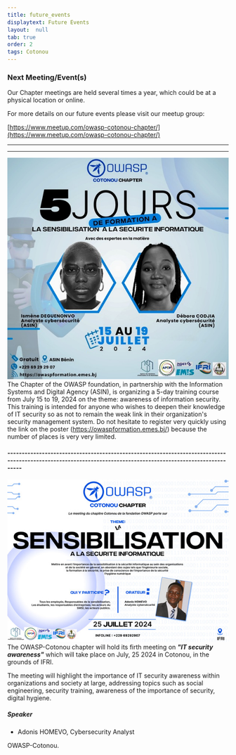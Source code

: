 ```yaml
---
title: future_events
displaytext: Future Events
layout:  null
tab: true
order: 2
tags: Cotonou
---
```

 

### Next Meeting/Event(s)
Our Chapter meetings are held several times a year, which could be at a physical location or online.

For more details on our future events please visit our meetup group:

[https://www.meetup.com/owasp-cotonou-chapter/](https://www.meetup.com/owasp-cotonou-chapter/)

---

---
<img src='assets/images/owasp-formation-resized-600x600.jpg'><br/>
The Chapter of the OWASP foundation, in partnership with the Information Systems and Digital Agency (ASIN), is organizing a 5-day training course from July 15 to 19, 2024 on the theme: awareness of information security. This training is intended for anyone who wishes to deepen their knowledge of IT security so as not to remain the weak link in their organization's security management system. Do not hesitate to register very quickly using the link on the poster (https://owaspformation.emes.bj/) because the number of places is very very limited.

<h4>-------------------------------------------------------------------------------------------------------------------------------------------------------------</h4>

<img src='assets/images/owasp-meeting-600x440.jpg'><br/>
The OWASP-Cotonou chapter will hold its firth meeting on ***<i>"IT security awareness"</i>*** which will take place on July, 25 2024 in Cotonou, in the grounds of IFRI.

The meeting will highlight the importance of IT security awareness within organizations and society at large, addressing topics such as social engineering, security training, awareness of the importance of security, digital hygiene.

<h5>Speaker</h5>

<ul>
<li>
    Adonis HOMEVO, Cybersecurity Analyst
</li>
</ul>

OWASP-Cotonou.



